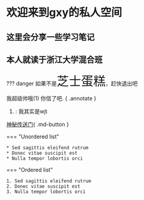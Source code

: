 # 欢迎来到gxy的私人空间

## 这里会分享一些学习笔记

## 本人就读于浙江大学混合班

??? danger
    如果不是<font size=6>芝士蛋糕</font>，赶快退出吧

我超级帅哦(1) 你信了吧.
{ .annotate }

1. : 我其实是wjt

[神秘传送门](https://www.baidu.com){ .md-button }

=== "Unordered list"

    * Sed sagittis eleifend rutrum
    * Donec vitae suscipit est
    * Nulla tempor lobortis orci

=== "Ordered list"

    1. Sed sagittis eleifend rutrum
    2. Donec vitae suscipit est
    3. Nulla tempor lobortis orci
